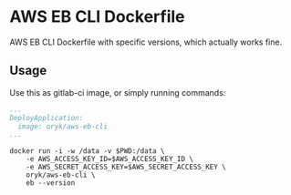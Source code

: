 # AWS EB CLI Dockerfile 
AWS EB CLI Dockerfile with specific versions, which actually works fine.

## Usage
Use this as gitlab-ci image, or simply running commands:
```yaml
...
DeployApplication:
  image: oryk/aws-eb-cli
...
```
```shell
docker run -i -w /data -v $PWD:/data \
    -e AWS_ACCESS_KEY_ID=$AWS_ACCESS_KEY_ID \
    -e AWS_SECRET_ACCESS_KEY=$AWS_SECRET_ACCESS_KEY \
    oryk/aws-eb-cli \
    eb --version
```
